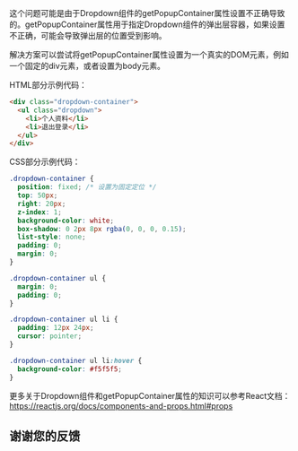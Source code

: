 这个问题可能是由于Dropdown组件的getPopupContainer属性设置不正确导致的。getPopupContainer属性用于指定Dropdown组件的弹出层容器，如果设置不正确，可能会导致弹出层的位置受到影响。

解决方案可以尝试将getPopupContainer属性设置为一个真实的DOM元素，例如一个固定的div元素，或者设置为body元素。

HTML部分示例代码：

```html
<div class="dropdown-container">
  <ul class="dropdown">
    <li>个人资料</li>
    <li>退出登录</li>
  </ul>
</div>
```

CSS部分示例代码：

```css
.dropdown-container {
  position: fixed; /* 设置为固定定位 */
  top: 50px;
  right: 20px;
  z-index: 1;
  background-color: white;
  box-shadow: 0 2px 8px rgba(0, 0, 0, 0.15);
  list-style: none;
  padding: 0;
  margin: 0;
}

.dropdown-container ul {
  margin: 0;
  padding: 0;
}

.dropdown-container ul li {
  padding: 12px 24px;
  cursor: pointer;
}

.dropdown-container ul li:hover {
  background-color: #f5f5f5;
}
```

更多关于Dropdown组件和getPopupContainer属性的知识可以参考React文档：https://reactjs.org/docs/components-and-props.html#props

## 谢谢您的反馈
